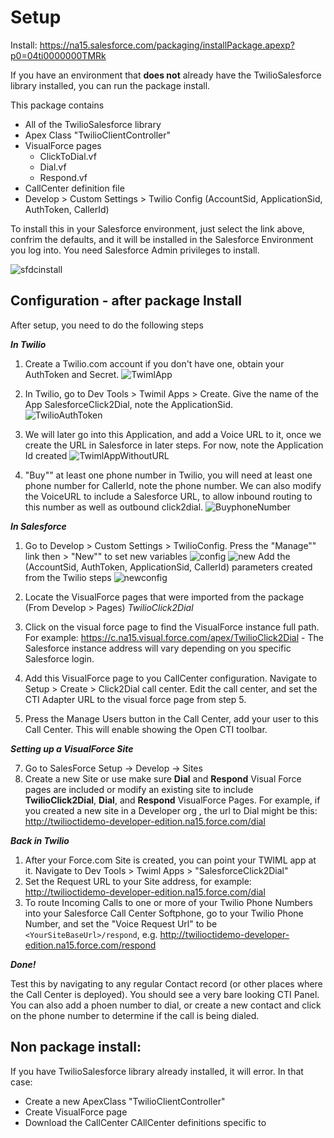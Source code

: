 # Setup

Install: <https://na15.salesforce.com/packaging/installPackage.apexp?p0=04ti0000000TMRk>

If you have an environment that **does not** already have the TwilioSalesforce library installed, you can run the package install. 


This package contains

* All of the TwilioSalesforce library
* Apex Class "TwilioClientController"
* VisualForce pages
  - ClickToDial.vf
  - Dial.vf
  - Respond.vf
* CallCenter definition file
* Develop > Custom Settings > Twilio Config (AccountSid, ApplicationSid, AuthToken, CallerId)


To install this in your Salesforce environment, just select the link above, confrim the defaults, and it will be installed in the Salesforce Environment you log into.  You need Salesforce Admin privileges to install.  

![sfdcinstall](http://uploadir.com/u/gghpenq7)



## Configuration - after package Install

After setup, you need to do the following steps

***In Twilio***


1. Create a Twilio.com account if you don't have one, obtain your AuthToken and Secret.
![TwimlApp](http://uploadir.com/u/ecsgu7jl)


2. In Twilio, go to Dev Tools > Twimil  Apps > Create. Give the name of the App SalesforceClick2Dial,  note the ApplicationSid.  
![TwilioAuthToken](http://uploadir.com/u/vfv1enbb)

3. We will later go into this Application, and add a Voice URL to it, once we create the URL in Salesforce in later steps. For now, note the Application Id created
![TwimlAppWithoutURL](http://uploadir.com/u/u7lpiwhv)


4. "Buy"" at least one phone number in Twilio, you will need at least one phone number for CallerId, note the phone number.  We can also modify the VoiceURL to include a Salesforce URL, to allow inbound routing to this number as well as outbound click2dial.
![BuyphoneNumber](http://uploadir.com/u/5mu93v1n)


***In Salesforce***


1. Go to Develop > Custom Settings > TwilioConfig.  Press the "Manage"" link then > "New"" to set new variables
![config](http://uploadir.com/u/n6p22ssu)
![new](http://uploadir.com/u/ln6wpcbm) 
Add the (AccountSid, AuthToken, ApplicationSid, CallerId) parameters created from the Twilio steps 
![newconfig](http://uploadir.com/u/gfofpi7v)


2. Locate the VisualForce pages that were imported from the package (From Develop > Pages)
*TwilioClick2Dial*


4.  Click on the visual force page to find the VisualForce instance full path.  For example: https://c.na15.visual.force.com/apex/TwilioClick2Dial - The Salesforce instance address will vary depending on you specific Salesforce login.

5. Add this VisualForce page to you CallCenter configuration.  Navigate to Setup > Create > Click2Dial call center.  Edit the call center, and set the CTI Adapter URL to the visual force page from step 5.

6. Press the Manage Users button in the Call Center, add your user to this Call Center.  This will enable showing the Open CTI toolbar.

***Setting up a VisualForce Site***

7. Go to SalesForce Setup -> Develop -> Sites 
8. Create a new Site or use make sure **Dial** and **Respond** Visual Force pages are included
 or modify an existing site to include **TwilioClick2Dial**, **Dial**, and **Respond** VisualForce Pages. For example, if you created a new site in a Developer org , the url to Dial might be this: 
 http://twilioctidemo-developer-edition.na15.force.com/dial

***Back in Twilio***

1. After your Force.com Site is created, you can point your TWIML app at it.  Navigate to Dev Tools > Twiml Apps > "SalesforceClick2Dial"
2. Set the Request URL to your Site address, for example: http://twilioctidemo-developer-edition.na15.force.com/dial
3. To route Incoming Calls to one or more of your Twilio Phone Numbers into your Salesforce Call Center Softphone, go to your Twilio Phone Number, and set the "Voice Request Url"  to be `<YourSiteBaseUrl>/respond`, e.g. http://twilioctidemo-developer-edition.na15.force.com/respond



***Done!***

Test this by navigating to any regular Contact record (or other places where the Call Center is deployed). You should see a very bare looking CTI Panel.  You can also add a phoen number to dial, or create a new contact and click on the phone number to determine if the call is being dialed.


## Non package install:

If you have TwilioSalesforce library already installed, it will error.  In that case:
- Create a new ApexClass "TwilioClientController"
- Create  VisualForce page
- Download the CallCenter CAllCenter definitions specific to 

